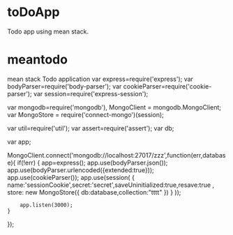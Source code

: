 # toDoApp
Todo app using mean stack.
# meantodo
mean stack Todo application
var express=require('express');
var bodyParser=require('body-parser');
var cookieParser=require('cookie-parser');
var session=require('express-session');

var mongodb=require('mongodb'),
MongoClient = mongodb.MongoClient;
var MongoStore = require('connect-mongo')(session);

var util=require('util');
var assert=require('assert');
var db;



var app;



MongoClient.connect('mongodb://localhost:27017/zzz',function(err,database){
    if(!err)
    {
		app=express();
		app.use(bodyParser.json());
		app.use(bodyParser.urlencoded({extended:true}));
		app.use(cookieParser());
        app.use(session(
            { name:'sessionCookie',secret:'secret',saveUninitialized:true,resave:true ,
            store: new MongoStore({  db:database,collection:"tttt" })
            }
            ));

        app.listen(3000);
    }

}); 
